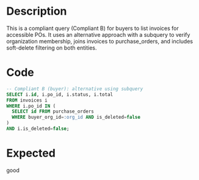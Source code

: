 # Description
This is a compliant query (Compliant B) for buyers to list invoices for accessible POs. It uses an alternative approach with a subquery to verify organization membership, joins invoices to purchase_orders, and includes soft-delete filtering on both entities.

# Code
```sql
-- Compliant B (buyer): alternative using subquery
SELECT i.id, i.po_id, i.status, i.total
FROM invoices i
WHERE i.po_id IN (
  SELECT id FROM purchase_orders 
  WHERE buyer_org_id=:org_id AND is_deleted=false
)
AND i.is_deleted=false;
```

# Expected
good